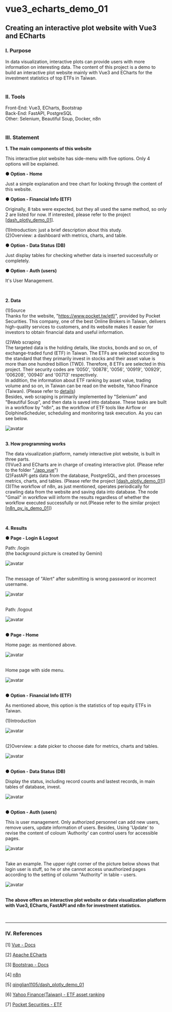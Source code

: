 # **vue3_echarts_demo_01**

## **Creating an interactive plot website with Vue3 and ECharts**


### **Ⅰ. Purpose** 

In data visualization, interactive plots can provide users with more information on interesting data. The content of this project is a demo to build an interactive plot website mainly with Vue3 and ECharts for the investment statistics of top ETFs in Taiwan.<br><br>

### **Ⅱ. Tools**

Front-End: Vue3, ECharts, Bootstrap <br> 
Back-End: FastAPI, PostgreSQL <br>
Other: Selenium, Beautiful Soup, Docker, n8n <br>
<br>

### **Ⅲ. Statement**<br>


__1. The main components of this website__ <br>

This interactive plot website has side-menu with five options. Only 4 options will be explained.<br>

__● Option -  Home__<br>

Just a simple explanation and tree chart for looking through the content of this website.<br>

__● Option - Financial Info (ETF)__<br>

Originally, 8 tabs were expected, but they all used the same method, so only 2 are listed for now. If interested, please refer to the project  [[dash_plotly_demo_01](<https://github.com/qinglian1105/dash_plotly_demo_01>)].<br>

(1)Introduction: just a brief description about this study.<br>
(2)Overview: a dashboard with metrics, charts, and table.<br>

__● Option - Data Status (DB)__<br>

Just display tables for checking whether data is inserted successfully or completely.<br>

__● Option - Auth (users)__<br>

It's User Management.<br>

<br>


__2. Data__ <br>

(1)Source <br>
Thanks for the website, "https://www.pocket.tw/etf/", provided by Pocket Securities. This company, one of the best Online Brokers in Taiwan, delivers high-quality services to customers, and its website makes it easier for investors to obtain financial data and useful information.<br>

(2)Web scraping<br>
The targeted data is the holding details, like stocks, bonds and so on, of exchange-traded fund (ETF) in Taiwan. The ETFs are selected according to the standard that they primarily invest in stocks and their asset value is more than one hundred billion (TWD). Therefore, 8 ETFs are selected in this project. Their security codes are '0050', '00878', '0056', '00919', '00929', '006208', '00940' and '00713' respectively.<br>
In addition, the information about ETF ranking by asset value, trading volume and so on, in Taiwan can be read on the website, Yahoo Finance (Taiwan). (Please refer to [details](<https://tw.stock.yahoo.com/tw-etf/total-assets>))<br>
Besides, web scraping is primarily implemented by "Selenium" and "Beautiful Soup", and then data is saved into database. These tasks are built in a workflow by "n8n", as the workflow of ETF tools like Airflow or DolphineScheduler, scheduling and monitoring task execution. As you can see below.<br>

![avatar](./README_png/n8n_workflow_etf_crawler.png)
<br><br>

__3. How programming works__ <br>

The data visualization platform, namely interactive plot website, is built in three parts.<br>
(1)Vue3 and ECharts are in charge of creating interactive plot. (Please refer to the folder   "[./app_vue](./app_vue)")<br>
(2)FastAPI gets data from the database, PostgreSQL, and then processes metrics, charts, and tables. (Please refer the project  [[dash_plotly_demo_01](<https://github.com/qinglian1105/dash_plotly_demo_01>)])<br>
(3)The workflow of n8n, as just mentioned, operates periodically for crawling data from the website and saving data into database. The node "Gmail" in workflow will inform the results regardless of whether the workflow executed successfully or not.(Please refer to the similar project  [[n8n_py_js_demo_01](<https://github.com/qinglian1105/n8n_py_js_demo_01>)])<br>

<br>


__4. Results__ <br>

__● Page - Login & Logout__ <br>

Path: /login<br>
(the background picture is created by Gemini)<br>

![avatar](./README_png/page_login.png)
<br><br>

The message of "Alert" after submitting is wrong password or incorrect username.<br>

![avatar](./README_png/page_login_check.png)
<br><br>


Path: /logout<br>

![avatar](./README_png/page_logout.png)
<br><br>


__● Page - Home__ <br>

Home page: as mentioned above.<br>

![avatar](./README_png/page_home.png)
<br><br>

Home page with side menu.<br>

![avatar](./README_png/page_home_with_sidemenu.png)
<br><br>


__● Option - Financial Info (ETF)__ <br>


As mentioned above, this option is the statistics of top equity ETFs in Taiwan.<br>

(1)Introduction<br>

![avatar](./README_png/page_fin_info_introduction.png)
<br><br>

(2)Overview: a date picker to choose date for metrics, charts and tables.<br>

![avatar](./README_png/page_fin_info_overview.png)
<br><br>

__● Option - Data Status (DB)__ <br>

Display the status, including record counts and lastest records, in main tables of database, invest. <br>

![avatar](./README_png/page_data_status.png)
<br><br>

__● Option - Auth (users)__ <br>

This is user management. Only authorized personnel can add new users, remove users, update information of users. Besides, Using 'Update' to revise the content of coloum 'Authority' can control users for accessible pages. <br>

![avatar](./README_png/page_auth_user.png)
<br><br>

Take an example. The upper right corner of the picture below shows that login user is stuff, so he or she cannot access unauthorized pages according to the setting of column "Authority" in table - users.  <br>

![avatar](./README_png/page_auth_user_inaccessible.png)
<br><br>


__The above offers an interactive plot website or data visualization platform with Vue3, ECharts, FastAPI and n8n for investment statistics.__ <br>

<br>

---

### **Ⅳ. References**

[1] [Vue - Docs](<https://vuejs.org/guide/introduction.html>)

[2] [Apache ECharts](<https://echarts.apache.org/zh/index.html>)

[3] [Bootstrap - Docs](<https://getbootstrap.com/docs/5.0/getting-started/introduction/>)

[4] [n8n](<https://n8n.io/>)

[5] [qinglian1105/dash_plotly_demo_01](<https://github.com/qinglian1105/dash_plotly_demo_01>)

[6] [Yahoo Finance(Taiwan) - ETF asset ranking](<https://tw.stock.yahoo.com/tw-etf/total-assets>)

[7] [Pocket Securities - ETF](<https://www.pocket.tw/etf/>)


